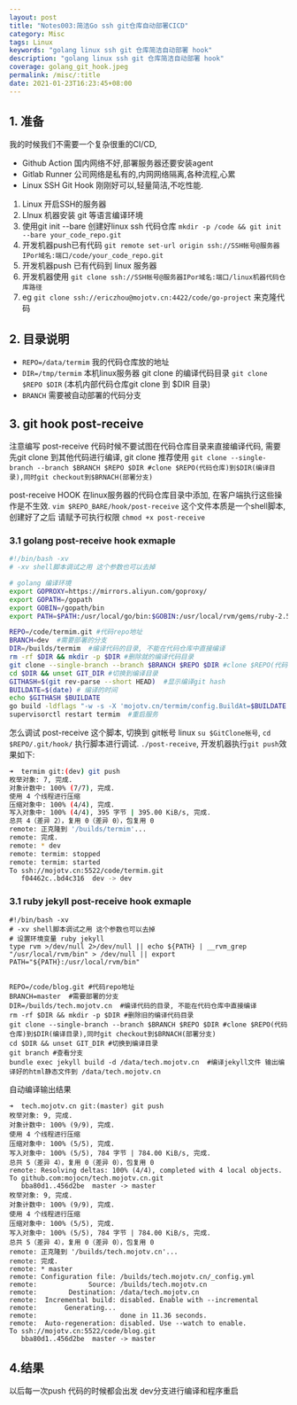 ```yaml
---
layout: post
title: "Notes003:简洁Go ssh git仓库自动部署CICD"
category: Misc
tags: Linux
keywords: "golang linux ssh git 仓库简洁自动部署 hook"
description: "golang linux ssh git 仓库简洁自动部署 hook"
coverage: golang_git_hook.jpeg
permalink: /misc/:title
date: 2021-01-23T16:23:45+08:00
---
```


## 1. 准备

我的时候我们不需要一个复杂很重的CI/CD,

- Github Action 国内网络不好,部署服务器还要安装agent
- Gitlab Runner 公司网络是私有的,内网网络隔离,各种流程,心累
- Linux SSH Git Hook 刚刚好可以,轻量简洁,不吃性能.

1. Linux 开启SSH的服务器
2. LInux 机器安装 git 等语言编译环境
3. 使用git init --bare 创建好linux ssh 代码仓库 `mkdir -p /code && git init --bare your_code_repo.git`
4. 开发机器push已有代码 `git remote set-url origin ssh://SSH帐号@服务器IPor域名:端口/code/your_code_repo.git`
4. 开发机器push 已有代码到 linux 服务器
4. 开发机器使用 `git clone ssh://SSH帐号@服务器IPor域名:端口/linux机器代码仓库路径`
5. eg `git clone ssh://ericzhou@mojotv.cn:4422/code/go-project` 来克隆代码

## 2. 目录说明

- `REPO=/data/termim` 我的代码仓库放的地址
- `DIR=/tmp/termim` 本机linux服务器 git clone 的编译代码目录 `git clone $REPO $DIR` (本机内部代码仓库git clone 到 $DIR 目录)
- `BRANCH` 需要被自动部署的代码分支

## 3. git hook post-receive

注意编写 post-receive 代码时候不要试图在代码仓库目录来直接编译代码,
需要先git clone 到其他代码进行编译, git clone
推荐使用 `git clone --single-branch --branch $BRANCH $REPO $DIR #clone $REPO(代码仓库)到$DIR(编译目录),同时git checkout到$BRNACH(部署分支)   `

post-receive HOOK 在linux服务器的代码仓库目录中添加, 在客户端执行这些操作是不生效.
`vim $REPO_BARE/hook/post-receive` 这个文件本质是一个shell脚本,
创建好了之后 请赋予可执行权限 `chmod +x post-receive`

### 3.1 golang post-receive hook exmaple

```bash
#!/bin/bash -xv   
# -xv shell脚本调试之用 这个参数也可以去掉

# golang 编译环境
export GOPROXY=https://mirrors.aliyun.com/goproxy/
export GOPATH=/gopath
export GOBIN=/gopath/bin
export PATH=$PATH:/usr/local/go/bin:$GOBIN:/usr/local/rvm/gems/ruby-2.5.5/bin:/root/.gem/ruby/bin:/usr/local/rvm/rubies/ruby-2.5.5/bin

REPO=/code/termim.git #代码repo地址
BRANCH=dev  #需要部署的分支
DIR=/builds/termim  #编译代码的目录, 不能在代码仓库中直接编译
rm -rf $DIR && mkdir -p $DIR #删除就的编译代码目录
git clone --single-branch --branch $BRANCH $REPO $DIR #clone $REPO(代码仓库)到$DIR(编译目录),同时git checkout到$BRNACH(部署分支)   
cd $DIR && unset GIT_DIR #切换到编译目录
GITHASH=$(git rev-parse --short HEAD)  #显示编译git hash
BUILDATE=$(date) # 编译的时间
echo $GITHASH $BUILDATE
go build -ldflags "-w -s -X 'mojotv.cn/termim/config.BuildAt=$BUILDATE' -X 'mojotv.cn/termim/config.GitHash=$GITHASH'" -o $GOBIN/termim  #注入版本信息和编译时间
supervisorctl restart termim  #重启服务


```

怎么调试 post-receive 这个脚本, 切换到 git帐号 linux `su $GitClone帐号`, `cd $REPO/.git/hook/` 执行脚本进行调试. `./post-receive`,
开发机器执行`git push`效果如下:

```bash
➜  termim git:(dev) git push
枚举对象: 7, 完成.
对象计数中: 100% (7/7), 完成.
使用 4 个线程进行压缩
压缩对象中: 100% (4/4), 完成.
写入对象中: 100% (4/4), 395 字节 | 395.00 KiB/s, 完成.
总共 4（差异 2），复用 0（差异 0），包复用 0
remote: 正克隆到 '/builds/termim'...
remote: 完成.
remote: * dev
remote: termim: stopped
remote: termim: started
To ssh://mojotv.cn:5522/code/termim.git
   f04462c..bd4c316  dev -> dev
```

### 3.1 ruby jekyll post-receive hook exmaple

```shell
#!/bin/bash -xv   
# -xv shell脚本调试之用 这个参数也可以去掉
# 设置环境变量 ruby jekyll
type rvm >/dev/null 2>/dev/null || echo ${PATH} | __rvm_grep "/usr/local/rvm/bin" > /dev/null || export PATH="${PATH}:/usr/local/rvm/bin"


REPO=/code/blog.git #代码repo地址
BRANCH=master  #需要部署的分支
DIR=/builds/tech.mojotv.cn  #编译代码的目录, 不能在代码仓库中直接编译
rm -rf $DIR && mkdir -p $DIR #删除旧的编译代码目录
git clone --single-branch --branch $BRANCH $REPO $DIR #clone $REPO(代码仓库)到$DIR(编译目录),同时git checkout到$BRNACH(部署分支)   
cd $DIR && unset GIT_DIR #切换到编译目录
git branch #查看分支
bundle exec jekyll build -d /data/tech.mojotv.cn  #编译jekyll文件 输出编译好的html静态文件到 /data/tech.mojotv.cn

```

自动编译输出结果

```shell
➜  tech.mojotv.cn git:(master) git push
枚举对象: 9, 完成.
对象计数中: 100% (9/9), 完成.
使用 4 个线程进行压缩
压缩对象中: 100% (5/5), 完成.
写入对象中: 100% (5/5), 784 字节 | 784.00 KiB/s, 完成.
总共 5（差异 4），复用 0（差异 0），包复用 0
remote: Resolving deltas: 100% (4/4), completed with 4 local objects.
To github.com:mojocn/tech.mojotv.cn.git
   bba80d1..456d2be  master -> master
枚举对象: 9, 完成.
对象计数中: 100% (9/9), 完成.
使用 4 个线程进行压缩
压缩对象中: 100% (5/5), 完成.
写入对象中: 100% (5/5), 784 字节 | 784.00 KiB/s, 完成.
总共 5（差异 4），复用 0（差异 0），包复用 0
remote: 正克隆到 '/builds/tech.mojotv.cn'...
remote: 完成.
remote: * master
remote: Configuration file: /builds/tech.mojotv.cn/_config.yml
remote:             Source: /builds/tech.mojotv.cn
remote:        Destination: /data/tech.mojotv.cn
remote:  Incremental build: disabled. Enable with --incremental
remote:       Generating... 
remote:                     done in 11.36 seconds.
remote:  Auto-regeneration: disabled. Use --watch to enable.
To ssh://mojotv.cn:5522/code/blog.git
   bba80d1..456d2be  master -> master

```

## 4.结果

以后每一次push 代码的时候都会出发 dev分支进行编译和程序重启